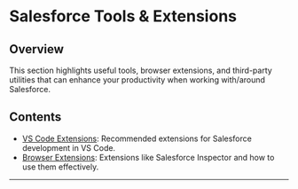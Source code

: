 # Salesforce Tools & Extensions

## Overview

This section highlights useful tools, browser extensions, and third-party utilities that can enhance your productivity when working with/around Salesforce.

## Contents

- [VS Code Extensions](./vscode-extensions.md): Recommended extensions for Salesforce development in VS Code.
- [Browser Extensions](./browser-extensions.md): Extensions like Salesforce Inspector and how to use them effectively.

---
